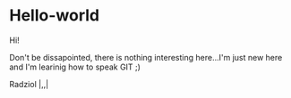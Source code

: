 # Hello-world

Hi!

Don't be dissapointed, there is nothing interesting here...I'm just new here and I'm learinig how to speak GIT ;)

Radziol \|,,|
